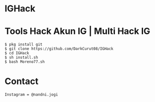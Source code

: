 # IGHack
# Tools Hack Akun IG | Multi Hack IG
```
$ pkg install git
$ git clone https://github.com/DarkCurut08/IGHack
$ cd IGHack
$ sh install.sh
$ bash Moreno77.sh
```
# Contact
```
Instagram = @nandni.jogi
```
